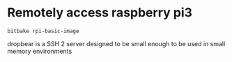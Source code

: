 # Remotely access raspberry pi3

```shell
bitbake rpi-basic-image
```

dropbear is a SSH 2 server designed to be small enough to be used in small memory environments
